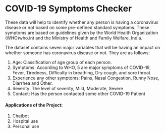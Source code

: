 # COVID-19 Symptoms Checker
These data will help to identify whether any person is having a coronavirus disease or not based on some pre-defined standard symptoms. These symptoms are based on guidelines given by the World Health Organization (WHO)who.int and the Ministry of Health and Family Welfare, India.

The dataset contains seven major variables that will be having an impact on whether someone has coronavirus disease or not. They are as follows: 

1. Age: Classification of age group of each person.
2. Symptoms: According to WHO, 5 are major symptoms of COVID-19, Fever, Tiredness, Difficulty in breathing, Dry cough, and sore throat.
3. Experience any other symptoms: Pains, Nasal Congestion, Runny Nose, Diarrhea and Other.
4. Severity: The level of severity, Mild, Moderate, Severe
5. Contact: Has the person contacted some other COVID-19 Patient



#### Applications of the Project:
1. Chatbot
2. Hospital use
3. Personal use
